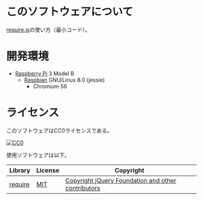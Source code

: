 # このソフトウェアについて

[require.js](http://requirejs.org/)の使い方（最小コード）。

# 開発環境

* [Raspberry Pi](https://ja.wikipedia.org/wiki/Raspberry_Pi) 3 Model B
    * [Raspbian](https://www.raspberrypi.org/downloads/raspbian/) GNU/Linux 8.0 (jessie)
        * Chromium 56

# ライセンス

このソフトウェアはCC0ライセンスである。

[![CC0](http://i.creativecommons.org/p/zero/1.0/88x31.png "CC0")](http://creativecommons.org/publicdomain/zero/1.0/deed.ja)

使用ソフトウェアは以下。

Library|License|Copyright
-------|-------|---------
[require](http://requirejs.org/)|[MIT](https://opensource.org/licenses/MIT)|[Copyright jQuery Foundation and other contributors](https://github.com/requirejs/requirejs/blob/master/LICENSE)
